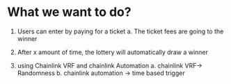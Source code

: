 # What we want to do?

1. Users can enter by paying for a ticket
    a. The ticket fees are going to the winner

2. After x amount of time, the lottery will automatically draw a winner

3. using Chainlink VRF and chainlink Automation
    a. chainlink VRF-> Randomness
    b. chainlink automation -> time based trigger
 